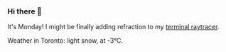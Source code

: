 ### Hi there :wave:

It's Monday! I might be finally adding refraction to my [terminal raytracer](https://github.com/bewuethr/bash-raytracer).

Weather in Toronto: light snow, at -3°C.
